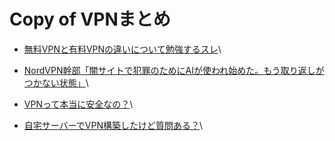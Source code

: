 # Copy of VPNまとめ

* [無料VPNと有料VPNの違いについて勉強するスレ](https://kininaru-shufu.com/%E7%84%A1%E6%96%99vpn%E3%81%A8%E6%9C%89%E6%96%99vpn%E3%81%AE%E9%81%95%E3%81%84%E3%81%AB%E3%81%A4%E3%81%84%E3%81%A6%E5%8B%89%E5%BC%B7%E3%81%99%E3%82%8B%E3%82%B9%E3%83%AC/)\

* [NordVPN幹部「闇サイトで犯罪のためにAIが使われ始めた。もう取り返しがつかない状態」](https://kininaru-shufu.com/nordvpn%E5%B9%B9%E9%83%A8%E3%80%8C%E9%97%87%E3%82%B5%E3%82%A4%E3%83%88%E3%81%A7%E7%8A%AF%E7%BD%AA%E3%81%AE%E3%81%9F%E3%82%81%E3%81%ABai%E3%81%8C%E4%BD%BF%E3%82%8F%E3%82%8C%E5%A7%8B%E3%82%81%E3%81%9F/)\

* [VPNって本当に安全なの？](https://kininaru-shufu.com/vpn%E3%81%A3%E3%81%A6%E6%9C%AC%E5%BD%93%E3%81%AB%E5%AE%89%E5%85%A8%E3%81%AA%E3%81%AE%EF%BC%9F/)\

* [自宅サーバーでVPN構築したけど質問ある？](https://kininaru-shufu.com/%E8%87%AA%E5%AE%85%E3%82%B5%E3%83%BC%E3%83%90%E3%83%BC%E3%81%A7vpn%E6%A7%8B%E7%AF%89%E3%81%97%E3%81%9F%E3%81%91%E3%81%A9%E8%B3%AA%E5%95%8F%E3%81%82%E3%82%8B%EF%BC%9F/)\
